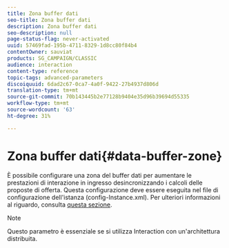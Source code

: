 ```yaml
---
title: Zona buffer dati
seo-title: Zona buffer dati
description: Zona buffer dati
seo-description: null
page-status-flag: never-activated
uuid: 57469fad-195b-4711-8329-1d8cc80f84b4
contentOwner: sauviat
products: SG_CAMPAIGN/CLASSIC
audience: interaction
content-type: reference
topic-tags: advanced-parameters
discoiquuid: 6dad2c67-0ca7-4a0f-9422-27b4937d806d
translation-type: tm+mt
source-git-commit: 70b143445b2e77128b9404e35d96b39694d55335
workflow-type: tm+mt
source-wordcount: '63'
ht-degree: 31%

---
```



# Zona buffer dati{#data-buffer-zone}

È possibile configurare una zona del buffer dati per aumentare le prestazioni di interazione in ingresso desincronizzando i calcoli delle proposte di offerta. Questa configurazione deve essere eseguita nel file di configurazione dell&#39;istanza (config-Instance.xml). Per ulteriori informazioni al riguardo, consulta [questa sezione](../../installation/using/interaction---data-buffer.md).

>[!NOTE]
>
>Questo parametro è essenziale se si utilizza Interaction con un&#39;architettura distribuita.

